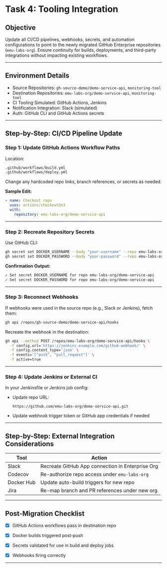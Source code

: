 # Task 4: Tooling Integration

## Objective

Update all CI/CD pipelines, webhooks, secrets, and automation configurations to point to the newly migrated GitHub Enterprise repositories (`emu-labs-org`). Ensure continuity for builds, deployments, and third-party integrations without impacting existing workflows.

---

## Environment Details

- Source Repositories: `gh-source-demo/demo-service-api`, `monitoring-tool`
- Destination Repositories: `emu-labs-org/demo-service-api`, `monitoring-tool`
- CI Tooling Simulated: GitHub Actions, Jenkins
- Notification Integration: Slack (simulated)
- Auth: GitHub CLI and GitHub Actions secrets

---

## Step-by-Step: CI/CD Pipeline Update

### Step 1: Update GitHub Actions Workflow Paths

Location:
```bash
.github/workflows/build.yml
.github/workflows/deploy.yml
```

Change any hardcoded repo links, branch references, or secrets as needed.

**Sample Edit:**

```yaml
- name: Checkout repo
  uses: actions/checkout@v3
  with:
    repository: emu-labs-org/demo-service-api
```

---

### Step 2: Recreate Repository Secrets

Use GitHub CLI:

```bash
gh secret set DOCKER_USERNAME --body "your-username" --repo emu-labs-org/demo-service-api
gh secret set DOCKER_PASSWORD --body "your-password" --repo emu-labs-org/demo-service-api
```

**Confirmation Output:**

```bash
✓ Set secret DOCKER_USERNAME for repo emu-labs-org/demo-service-api
✓ Set secret DOCKER_PASSWORD for repo emu-labs-org/demo-service-api
```

---

### Step 3: Reconnect Webhooks

If webhooks were used in the source repo (e.g., Slack or Jenkins), fetch them:

```bash
gh api /repos/gh-source-demo/demo-service-api/hooks
```

Recreate the webhook in the destination:

```bash
gh api --method POST /repos/emu-labs-org/demo-service-api/hooks \
  -f config.url='https://jenkins.example.com/github-webhook/' \
  -f config.content_type='json' \
  -f events='["push", "pull_request"]' \
  -f active=true
```

---

### Step 4: Update Jenkins or External CI

In your Jenkinsfile or Jenkins job config:

- Update repo URL:
  ```
  https://github.com/emu-labs-org/demo-service-api.git
  ```
- Update webhook trigger token or GitHub app credentials if needed

---

## Step-by-Step: External Integration Considerations

| Tool        | Action |
|-------------|--------|
| Slack       | Recreate GitHub App connection in Enterprise Org |
| Codecov     | Re-authorize repo access under `emu-labs-org` |
| Docker Hub  | Update auto-build triggers for new repo |
| Jira        | Re-map branch and PR references under new org |

---

## Post-Migration Checklist

- [x] GitHub Actions workflows pass in destination repo
- [x] Docker builds triggered post-push
- [x] Secrets validated for use in build and deploy jobs
- [x] Webhooks firing correctly


---
